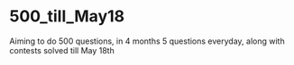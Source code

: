 # 500_till_May18
Aiming to do 500 questions, in 4 months 
5 questions everyday, along with contests solved till May 18th 
